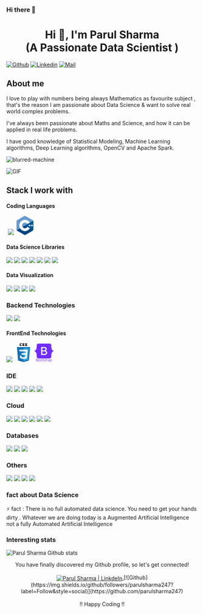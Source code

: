 ### Hi there 👋

<!--
**parulsharma247/parulsharma247** is a ✨ _special_ ✨ repository because its `README.md` (this file) appears on your GitHub profile.

Here are some ideas to get you started:

- 🔭 I’m currently working on ...
- 🌱 I’m currently learning ...
- 👯 I’m looking to collaborate on ...
- 🤔 I’m looking for help with ...
- 💬 Ask me about ...
- 📫 How to reach me: ...
- 😄 Pronouns: ...
- ⚡ Fun fact: ...
-->


<h1 align="center">Hi 👋, I'm Parul Sharma <br <h3 align="center">(A Passionate Data Scientist ) </h3></h1>

	
[![Github](https://img.shields.io/github/followers/parulsharma247?label=Follow&style=social)](https://github.com/parulsharma247)
[![Linkedin](https://img.shields.io/badge/-Parul%20Sharma-blue?style=flat-square&logo=linkedin&logoColor=white&link=https://https://www.linkedin.com/in/parulsharma247/)](https://www.linkedin.com/in/parulsharma247/)
[![Mail](https://img.shields.io/badge/-Mail%20Me-blue?style=flat-square&logo=gmail&logoColor=red&link=)](mailto:sparul247@gmail.com)


## About me 
I love to play with numbers being always Mathematics as favourite subject , that's the reason I am passionate about Data Science & want to solve real world complex problems.

I've always been passionate about Maths and Science, and how it can be applied in real life problems. 

I have good knowledge of Statistical Modeling, Machine Learning algorithms, Deep Learning algorithms, OpenCV and Apache Spark.

<p align="left"> <img src="https://komarev.com/ghpvc/?username=parulsharma247" alt="blurred-machine" /> </p>


<img align="top" alt="GIF" src="https://media.giphy.com/media/L8K62iTDkzGX6/giphy.gif" width="400px" />


## Stack I work with
<h4>Coding Languages</h4>
<code><img height="50" src=""></code>
<code><img height="50" src="https://www.vectorlogo.zone/logos/python/python-ar21.svg"></code>
<code><img height="50" src="https://raw.githubusercontent.com/devicons/devicon/master/icons/cplusplus/cplusplus-original.svg"></code>


<h4> Data Science Libraries</h4>
<code><img height="50" src="https://upload.wikimedia.org/wikipedia/commons/0/05/Scikit_learn_logo_small.svg"></code>
<code><img height="50" src="https://upload.wikimedia.org/wikipedia/commons/e/ed/Pandas_logo.svg"></code>
<code><img height="50" src="https://www.vectorlogo.zone/logos/numpy/numpy-ar21.svg"></code>
<code><img height="50" src="https://www.vectorlogo.zone/logos/tensorflow/tensorflow-ar21.svg"></code>
<code><img height="50" src="https://www.vectorlogo.zone/logos/pytorch/pytorch-ar21.svg"></code>
<code><img height="50" src="https://raw.githubusercontent.com/valohai/ml-logos/master/keras-text.svg"></code>
<code><img height="50" src="https://www.vectorlogo.zone/logos/apache_spark/apache_spark-ar21.svg"></code>

<h4>Data Visualization</h4>
<code><img height="50" src="https://upload.wikimedia.org/wikipedia/en/5/56/Matplotlib_logo.svg"></code>
<code><img height="50" src="https://www.vectorlogo.zone/logos/plot_ly/plot_ly-ar21.svg"></code>
<code><img height="50" src="https://www.vectorlogo.zone/logos/microsoft_powerbi/microsoft_powerbi-ar21.svg"></code>
<code><img height="50" src="https://raw.githubusercontent.com/AwesomeLogos/logomono/gh-pages/logos/tableau-software.svg"></code>

<h3> Backend Technologies</h3>
<code><img height="50" src="https://www.vectorlogo.zone/logos/pocoo_flask/pocoo_flask-ar21.svg"></code>
<code><img height="50" src="https://www.vectorlogo.zone/logos/getpostman/getpostman-ar21.svg"></code>

<h4>FrontEnd Technologies</h4>
<code><img height="50" src="https://www.vectorlogo.zone/logos/w3_html5/w3_html5-ar21.svg"></code>
<code><img height="50" src="https://raw.githubusercontent.com/devicons/devicon/master/icons/css3/css3-original-wordmark.svg"></code>
<code><img height="50" src="https://raw.githubusercontent.com/devicons/devicon/master/icons/bootstrap/bootstrap-plain-wordmark.svg"></code>

<h3>IDE</h3>
<code><img height="50" src="https://www.vectorlogo.zone/logos/jupyter/jupyter-ar21.svg"></code>
<code><img height="50" src="https://raw.githubusercontent.com/leungwensen/svg-icon/master/dist/svg/logos/pycharm.svg"></code>
<code><img height="50" src="https://raw.githubusercontent.com/detain/svg-logos/master/svg/intellij-idea-1.svg"></code>
<code><img height="50" src="https://www.vectorlogo.zone/logos/visualstudio_code/visualstudio_code-ar21.svg"></code>
<code><img height="50" src="https://raw.githubusercontent.com/uiwjs/file-icons/master/icon/sublime.svg"></code>



<h3>Cloud</h3>
<code><img height="50" src="https://www.vectorlogo.zone/logos/amazon_aws/amazon_aws-ar21.svg"></code>
<code><img height="50" src="https://www.vectorlogo.zone/logos/google_cloud/google_cloud-ar21.svg"></code>
<code><img height="50" src="https://www.vectorlogo.zone/logos/microsoft_azure/microsoft_azure-ar21.svg"></code>
<code><img height="50" src="https://www.vectorlogo.zone/logos/heroku/heroku-ar21.svg"></code>
<code><img height="50" src="https://www.vectorlogo.zone/logos/pivotalio/pivotalio-ar21.svg"></code>
<code><img height="50" src="https://www.vectorlogo.zone/logos/github/github-ar21.svg"></code>

<h3> Databases </h3>
<code><img height="50" src="https://www.vectorlogo.zone/logos/mysql/mysql-ar21.svg"></code>
<code><img height="50" src="https://www.vectorlogo.zone/logos/sqlite/sqlite-ar21.svg"></code>
<code><img height="50" src="https://www.vectorlogo.zone/logos/mongodb/mongodb-ar21.svg"></code>

<h3>Others</h3>
<code><img height="50" src="https://www.vectorlogo.zone/logos/nvidia/nvidia-ar21.svg"></code>
<code><img height="50" src="https://www.vectorlogo.zone/logos/json/json-ar21.svg"></code>
<code><img height="50" src="https://www.vectorlogo.zone/logos/kaggle/kaggle-ar21.svg"></code>
<code><img height="50" src="https://www.vectorlogo.zone/logos/linux/linux-ar21.svg"></code>

### fact about Data Science 

⚡ fact : There is no full automated data science. You need to get your hands dirty . Whatever we are doing today is a Augmented Artificial Intelligence not a fully Automated Artificial Intelligence


### Interesting stats

![Parul Sharma Github stats ](https://github-readme-stats.vercel.app/api?username=parulsharma247&show_icons=true)




<p align="center">
You have finally discovered my Github profile, so let's get connected! 
  
<br>
<br>
<a href="https://www.linkedin.com/in/parulsharma247/">	
  <img align="center" alt="Parul Sharma | LinkdeIn" width="25px" height="25" src="https://cdn.jsdelivr.net/npm/simple-icons@v3/icons/linkedin.svg" />	
</a>
[![Github](https://img.shields.io/github/followers/parulsharma247?label=Follow&style=social)](https://github.com/parulsharma247)

<!--
<a href="https://medium.com/@parulsharma247">	
  <img align="center" alt="Parul Sharma | Medium" width="25px" height="25" src="https://cdn.jsdelivr.net/npm/simple-icons@v3/icons/medium.svg" />	
</a>	
<a href="https://www.kaggle.com/parulsharma247">	
  <img align="center" alt="Parul Sharma | Kaggle" width="25px" height="25" src="https://cdn.jsdelivr.net/npm/simple-icons@v3/icons/kaggle.svg" />	
</a>	
	
<a href="https://www.instagram.com/parulsharma247">	
  <img align="center" alt="Parul Sharma | Instagram" width="25px" height="25" src="https://cdn.jsdelivr.net/npm/simple-icons@v3/icons/instagram.svg" />	
</a>
-->

<br>
<br>
!! Happy Coding !!
</p>  
